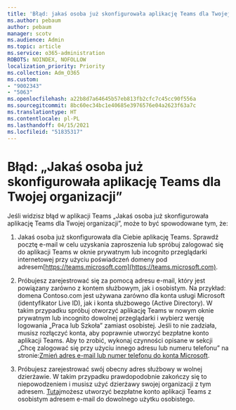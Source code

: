 ```yaml
---
title: 'Błąd: jakaś osoba już skonfigurowała aplikację Teams dla Twojej organizacji'
ms.author: pebaum
author: pebaum
manager: scotv
ms.audience: Admin
ms.topic: article
ms.service: o365-administration
ROBOTS: NOINDEX, NOFOLLOW
localization_priority: Priority
ms.collection: Adm_O365
ms.custom:
- "9002343"
- "5063"
ms.openlocfilehash: a22b8d7a64645b57eb813fb2cfc7c45cc90f556a
ms.sourcegitcommit: 8bc60ec34bc1e40685e3976576e04a2623f63a7c
ms.translationtype: HT
ms.contentlocale: pl-PL
ms.lasthandoff: 04/15/2021
ms.locfileid: "51835317"
---
```

# <a name="someone-has-already-set-up-teams-for-your-organization-error"></a>Błąd: „Jakaś osoba już skonfigurowała aplikację Teams dla Twojej organizacji”

Jeśli widzisz błąd w aplikacji Teams „Jakaś osoba już skonfigurowała aplikację Teams dla Twojej organizacji”, może to być spowodowane tym, że:

1. Jakaś osoba już skonfigurowała dla Ciebie aplikację Teams. Sprawdź pocztę e-mail w celu uzyskania zaproszenia lub spróbuj zalogować się do aplikacji Teams w oknie prywatnym lub incognito przeglądarki internetowej przy użyciu poświadczeń domeny pod adresem[https://teams.microsoft.com](https://teams.microsoft.com).

2. Próbujesz zarejestrować się za pomocą adresu e-mail, który jest powiązany zarówno z kontem służbowym, jak i osobistym. Na przykład: domena Contoso.com jest używana zarówno dla konta usługi Microsoft (identyfikator Live ID), jak i konta służbowego (Active Directory). W takim przypadku spróbuj otworzyć aplikację Teams w nowym oknie prywatnym lub incognito dowolnej przeglądarki i wybierz wersję logowania „Praca lub Szkoła” zamiast osobistej. Jeśli to nie zadziała, musisz rozłączyć konta, aby poprawnie utworzyć bezpłatne konto aplikacji Teams. Aby to zrobić, wykonaj czynności opisane w sekcji „Chcę zalogować się przy użyciu innego adresu lub numeru telefonu” na stronie:[Zmień adres e-mail lub numer telefonu do konta Microsoft](https://support.microsoft.com/help/12407).

3. Próbujesz zarejestrować swój obecny adres służbowy w wolnej dzierżawie. W takim przypadku prawdopodobnie zakończy się to niepowodzeniem i musisz użyć dzierżawy swojej organizacji z tym adresem. [Tutaj](https://products.office.com/microsoft-teams/group-chat-software)możesz utworzyć bezpłatne konto aplikacji Teams z osobistym adresem e-mail do dowolnego użytku osobistego.
